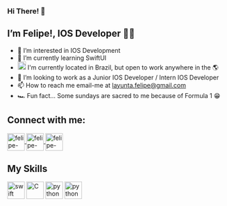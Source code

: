 ### Hi There! :wave:
## I’m Felipe!, IOS Developer :apple::mechanical_arm:
- 👀 I’m interested in IOS Development
- 🌱 I’m currently learning SwiftUI
- <img
  alt="United States"
  src="http://purecatamphetamine.github.io/country-flag-icons/3x2/BR.svg"  width="19"/> I'm currently located in Brazil, but open to work anywhere in the :earth_americas:
- 💞️ I’m looking to work as a Junior IOS Developer / Intern IOS Developer
- 📫 How to reach me email-me at layunta.felipe@gmail.com
- :racing_car: Fun fact... Some sundays are sacred to me because of Formula 1 :grin:

## Connect with me:
<a href="https://www.linkedin.com/in/felipe-la-yunta-1109221b5/" target="_blank">
<img align="center" alt="felipe-linkedin" height="40" width="40" src="https://cdn.icon-icons.com/icons2/3041/PNG/512/linkedin_logo_icon_189225.png" style="max-width:100%;">
</a>
<a href="https://www.instagram.com/felipe.code/" target="_blank">
<img align="center" alt="felipe-instagram" height="40" width="40" src="https://cdn.icon-icons.com/icons2/3041/PNG/512/instagram_share_story_connection_communication_icon_189222.png" style="max-width:100%;">
</a>
<a href="https://twitter.com/felipe_codee" target="_blank">
<img align="center" alt="felipe-twitter" height="40" width="40" src="https://cdn.icon-icons.com/icons2/3041/PNG/512/twitter_logo_icon_189230.png" style="max-width:100%;">
</a>

## My Skills
<img src="https://cdn.icon-icons.com/icons2/2415/PNG/512/swift_original_logo_icon_146332.png" alt="swift" width="40" height="40" style="max-width:100%;"></img>
<img src="https://cdn.icon-icons.com/icons2/2415/PNG/512/c_original_logo_icon_146611.png" alt="C" width="40" height="40" style="max-width:100%;"></img>
<img src="https://cdn.icon-icons.com/icons2/112/PNG/512/python_18894.png" alt="python" width="40" height="40" style="max-width:100%;"></img>
<img src="https://seeklogo.com/images/C/c-sharp-c-logo-02F17714BA-seeklogo.com.png" alt="python" width="40" height="40" style="max-width:100%;"></img>
##
